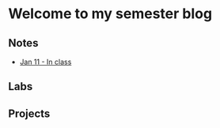 # Welcome to my semester blog

## Notes

* [Jan 11 - In class](0111_inClass.html)

## Labs

## Projects
